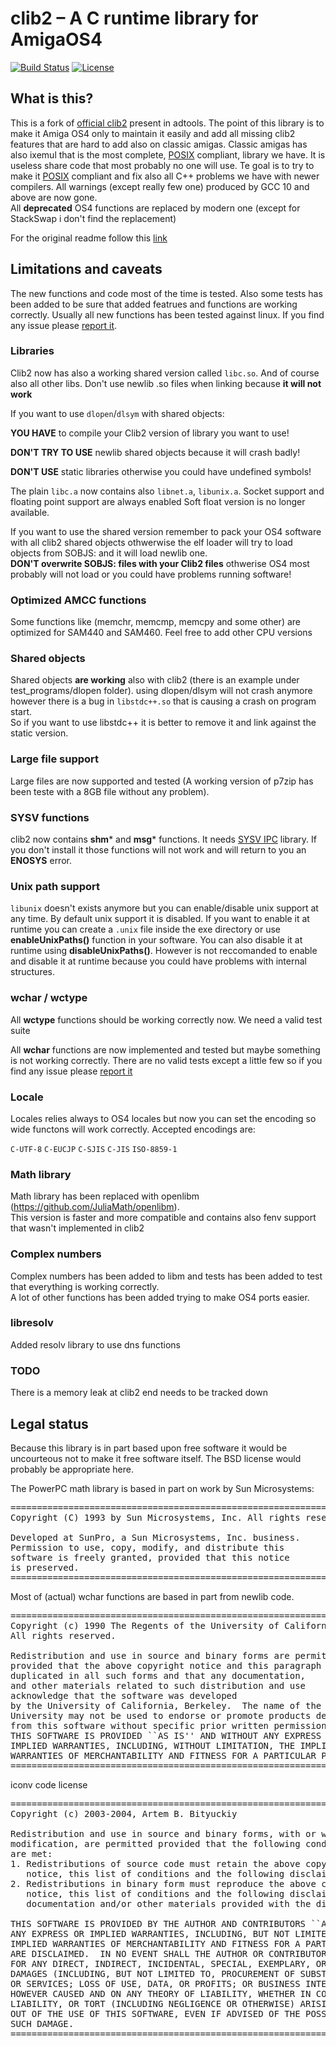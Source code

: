 # clib2 – A C runtime library for AmigaOS4

[![Build Status](https://travis-ci.org/afxgroup/clib2.svg?branch=master)](https://travis-ci.org/afxgroup/clib2)
[![License](https://img.shields.io/badge/License-BSD%203--Clause-blue.svg)](https://opensource.org/licenses/BSD-3-Clause)


## What is this?

This is a fork of <a href="https://github.com/adtools/clib2">official clib2</a> present in adtools.
The point of this library is to make it Amiga OS4 only to maintain it easily and add all missing clib2 features that are hard to add also on classic amigas.
Classic amigas has also ixemul that is the most complete, <a href="POSIX.md">POSIX</a> compliant, library we have. It is useless share code that most probably no one will use.
Te goal is to try to make it <a href="POSIX.md">POSIX</a> compliant and fix also all C++ problems we have with newer compilers.
All warnings (except really few one) produced by GCC 10 and above are now gone.  
All **deprecated** OS4 functions are replaced by modern one (except for StackSwap i don't find the replacement)

For the original readme follow this <a href="https://github.com/adtools/clib2">link</a>

## Limitations and caveats

The new functions and code most of the time is tested. Also some tests has been added to be sure that added featrues and functions are working correctly. Usually all new functions has been tested against linux. If you find any issue please <a href="https://github.com/afxgroup/clib2/issues">report it</a>.

### Libraries

Clib2 now has also a working shared version called `libc.so`. And of course also all other libs. Don't use newlib .so files when linking because **it will not work**  

If you want to use `dlopen`/`dlsym` with shared objects:

**YOU HAVE** to compile your Clib2 version of library you want to use! 

**DON'T TRY TO USE** newlib shared objects because it will crash badly!

**DON'T USE** static libraries otherwise you could have undefined symbols!

The plain `libc.a` now contains also `libnet.a`, `libunix.a`. Socket support and floating point support are always enabled
Soft float version is no longer available.

If you want to use the shared version remember to pack your OS4 software with all clib2 shared objects othwerwise the elf loader will try to load objects from SOBJS: and it will load newlib one.  
**DON'T overwrite SOBJS: files with your Clib2 files** othwerise OS4 most probably will not load or you could have problems running software!

### Optimized AMCC functions

Some functions like (memchr, memcmp, memcpy and some other) are optimized for SAM440 and SAM460.
Feel free to add other CPU versions

### Shared objects

Shared objects **are working** also with clib2 (there is an example under test_programs/dlopen folder).
using dlopen/dlsym will not crash anymore however there is a bug in `libstdc++.so` that is causing a crash on program start.  
So if you want to use libstdc++ it is better to remove it and link against the static version.

### Large file support

Large files are now supported and tested (A working version of p7zip has been teste with a 8GB file without any problem). 
### SYSV functions

clib2 now contains **shm*** and **msg*** functions. It needs <a href="http://www.os4depot.net/share/development/library/misc/sysvipc.lha">SYSV IPC</a> library. If you don't install it those functions will not work and will return to you an **ENOSYS** error.

### Unix path support

`libunix` doesn't exists anymore but you can enable/disable unix support at any time. By default unix support it is disabled. If you want to enable it at runtime you can create a `.unix` file inside the exe directory or use **enableUnixPaths()** function in your software.
You can also disable it at runtime using **disableUnixPaths()**. However is not reccomanded to enable and disable it at runtime because you could have problems with internal structures.

### wchar / wctype

All **wctype** functions should be working correctly now. We need a valid test suite

All **wchar** functions are now implemented and tested but maybe something is not working correctly. 
There are no valid tests except a little few so if you find any issue please <a href="https://github.com/afxgroup/clib2/issues">report it</a>

### Locale

Locales relies always to OS4 locales but now you can set the encoding so wide functons will work correctly.
Accepted encodings are:

`C-UTF-8`
`C-EUCJP`
`C-SJIS`
`C-JIS`
`ISO-8859-1`

### Math library

Math library has been replaced with openlibm (https://github.com/JuliaMath/openlibm).   
This version is faster and more compatible and contains also fenv support that wasn't implemented in clib2

### Complex numbers

Complex numbers has been added to libm and tests has been added to test that everything is working correctly.  
A lot of other functions has been added trying to make OS4 ports easier.

### libresolv

Added resolv library to use dns functions

### TODO

There is a memory leak at clib2 end needs to be tracked down  

## Legal status

Because this library is in part based upon free software it would be uncourteous not to make it free software itself. The BSD license would probably be appropriate here.

The PowerPC math library is based in part on work by Sun Microsystems:

<pre>
========================================================================
Copyright (C) 1993 by Sun Microsystems, Inc. All rights reserved.

Developed at SunPro, a Sun Microsystems, Inc. business.
Permission to use, copy, modify, and distribute this
software is freely granted, provided that this notice
is preserved.
========================================================================
</pre>

Most of (actual) wchar functions are based in part from newlib code.

<pre>
========================================================================
Copyright (c) 1990 The Regents of the University of California.
All rights reserved.

Redistribution and use in source and binary forms are permitted
provided that the above copyright notice and this paragraph are
duplicated in all such forms and that any documentation,
and other materials related to such distribution and use 
acknowledge that the software was developed
by the University of California, Berkeley.  The name of the
University may not be used to endorse or promote products derived
from this software without specific prior written permission.
THIS SOFTWARE IS PROVIDED ``AS IS'' AND WITHOUT ANY EXPRESS OR
IMPLIED WARRANTIES, INCLUDING, WITHOUT LIMITATION, THE IMPLIED
WARRANTIES OF MERCHANTABILITY AND FITNESS FOR A PARTICULAR PURPOSE.
========================================================================
</pre>

iconv code license

<pre>
========================================================================
Copyright (c) 2003-2004, Artem B. Bityuckiy

Redistribution and use in source and binary forms, with or without
modification, are permitted provided that the following conditions
are met:
1. Redistributions of source code must retain the above copyright
   notice, this list of conditions and the following disclaimer.
2. Redistributions in binary form must reproduce the above copyright
   notice, this list of conditions and the following disclaimer in the
   documentation and/or other materials provided with the distribution.

THIS SOFTWARE IS PROVIDED BY THE AUTHOR AND CONTRIBUTORS ``AS IS'' AND
ANY EXPRESS OR IMPLIED WARRANTIES, INCLUDING, BUT NOT LIMITED TO, THE
IMPLIED WARRANTIES OF MERCHANTABILITY AND FITNESS FOR A PARTICULAR PURPOSE
ARE DISCLAIMED.  IN NO EVENT SHALL THE AUTHOR OR CONTRIBUTORS BE LIABLE
FOR ANY DIRECT, INDIRECT, INCIDENTAL, SPECIAL, EXEMPLARY, OR CONSEQUENTIAL
DAMAGES (INCLUDING, BUT NOT LIMITED TO, PROCUREMENT OF SUBSTITUTE GOODS
OR SERVICES; LOSS OF USE, DATA, OR PROFITS; OR BUSINESS INTERRUPTION)
HOWEVER CAUSED AND ON ANY THEORY OF LIABILITY, WHETHER IN CONTRACT, STRICT
LIABILITY, OR TORT (INCLUDING NEGLIGENCE OR OTHERWISE) ARISING IN ANY WAY
OUT OF THE USE OF THIS SOFTWARE, EVEN IF ADVISED OF THE POSSIBILITY OF
SUCH DAMAGE.
========================================================================
</pre>